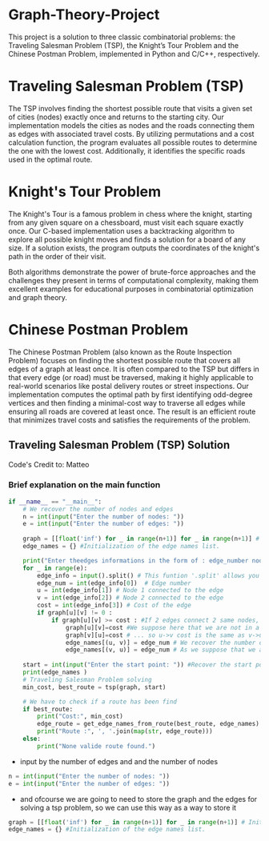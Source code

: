 # Graph-Theory-Project

This project is a solution to three classic combinatorial problems: the Traveling Salesman Problem (TSP), the Knight’s Tour Problem and the Chinese Postman Problem, implemented in Python and C/C++, respectively.

# Traveling Salesman Problem (TSP)
The TSP involves finding the shortest possible route that visits a given set of cities (nodes) exactly once and returns to the starting city. Our implementation models the cities as nodes and the roads connecting them as edges with associated travel costs. By utilizing permutations and a cost calculation function, the program evaluates all possible routes to determine the one with the lowest cost. Additionally, it identifies the specific roads used in the optimal route.

# Knight's Tour Problem
The Knight's Tour is a famous problem in chess where the knight, starting from any given square on a chessboard, must visit each square exactly once. Our C-based implementation uses a backtracking algorithm to explore all possible knight moves and finds a solution for a board of any size. If a solution exists, the program outputs the coordinates of the knight's path in the order of their visit.

Both algorithms demonstrate the power of brute-force approaches and the challenges they present in terms of computational complexity, making them excellent examples for educational purposes in combinatorial optimization and graph theory.

# Chinese Postman Problem
The Chinese Postman Problem (also known as the Route Inspection Problem) focuses on finding the shortest possible route that covers all edges of a graph at least once. It is often compared to the TSP but differs in that every edge (or road) must be traversed, making it highly applicable to real-world scenarios like postal delivery routes or street inspections. Our implementation computes the optimal path by first identifying odd-degree vertices and then finding a minimal-cost way to traverse all edges while ensuring all roads are covered at least once. The result is an efficient route that minimizes travel costs and satisfies the requirements of the problem.

## Traveling Salesman Problem (TSP) Solution
Code's Credit to: Matteo
### Brief explanation on the main function
```python
if __name__ == "__main__":
    # We recover the number of nodes and edges
    n = int(input("Enter the number of nodes: "))
    e = int(input("Enter the number of edges: "))
    
    graph = [[float('inf') for _ in range(n+1)] for _ in range(n+1)] # Initialization of the cost matrice.
    edge_names = {} #Initialization of the edge names list.

    print("Enter theedges informations in the form of : edge_number node1 node2 cost")
    for _ in range(e):
        edge_info = input().split() # This funtion '.split' allows you to recover data in an array
        edge_num = int(edge_info[0])  # Edge number
        u = int(edge_info[1]) # Node 1 connected to the edge
        v = int(edge_info[2]) # Node 2 connected to the edge
        cost = int(edge_info[3]) # Cost of the edge
        if graph[u][v] != 0 :
            if graph[u][v] >= cost : #If 2 edges connect 2 same nodes, we have to compare the cost of the edges to keep the lowest cost.
                graph[u][v]=cost #We suppose here that we are not in a digraph...
                graph[v][u]=cost # ... so u->v cost is the same as v->u.
                edge_names[(u, v)] = edge_num # We recover the number of  the edges.
                edge_names[(v, u)] = edge_num # As we suppose that we are not in a digraph. The number of (u,v) is the same as (v,u)
        
    start = int(input("Enter the start point: ")) #Recover the start point
    print(edge_names )
    # Traveling Salesman Problem solving
    min_cost, best_route = tsp(graph, start)

    # We have to check if a route has been find
    if best_route:
        print("Cost:", min_cost)
        edge_route = get_edge_names_from_route(best_route, edge_names) #We recover the number of the edges by using the best route and all the edge names used
        print("Route :", ', '.join(map(str, edge_route)))
    else:
        print("None valide route found.")
```
* input by the number of edges and and the number of nodes
```python
n = int(input("Enter the number of nodes: "))
e = int(input("Enter the number of edges: "))
```
* and ofcourse we are going to need to store the graph and the edges for solving a tsp problem, so we can use this way as a way to store it
```python
graph = [[float('inf') for _ in range(n+1)] for _ in range(n+1)] # Initialization of the cost matrice.
edge_names = {} #Initialization of the edge names list.
```
